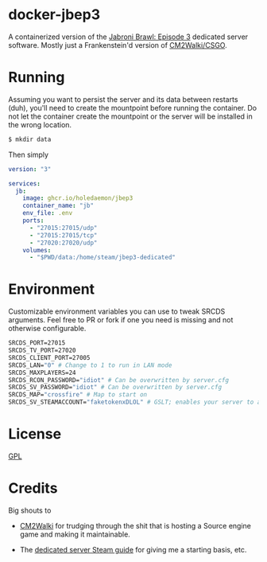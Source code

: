 # docker-jbep3

A containerized version of the [Jabroni Brawl: Episode 3](https://store.steampowered.com/app/869480/Jabroni_Brawl_Episode_3/) dedicated server software. Mostly just a Frankenstein'd version of [CM2Walki/CSGO](https://github.com/CM2Walki/CSGO).

# Running

Assuming you want to persist the server and its data between restarts (duh), you'll need to create the mountpoint before running the container. Do not let the container create the mountpoint or the server will be installed in the wrong location.

```sh
$ mkdir data
```

Then simply

```yml
version: "3"

services:
  jb:
    image: ghcr.io/holedaemon/jbep3
    container_name: "jb"
    env_file: .env
    ports:
      - "27015:27015/udp"
      - "27015:27015/tcp"
      - "27020:27020/udp"
    volumes:
      - "$PWD/data:/home/steam/jbep3-dedicated"
```

# Environment
Customizable environment variables you can use to tweak SRCDS arguments. Feel free to PR or fork if one you need is missing and not otherwise configurable.

```dockerfile
SRCDS_PORT=27015
SRCDS_TV_PORT=27020
SRCDS_CLIENT_PORT=27005
SRCDS_LAN="0" # Change to 1 to run in LAN mode
SRCDS_MAXPLAYERS=24
SRCDS_RCON_PASSWORD="idiot" # Can be overwritten by server.cfg
SRCDS_SV_PASSWORD="idiot" # Can be overwritten by server.cfg
SRCDS_MAP="crossfire" # Map to start on
SRCDS_SV_STEAMACCOUNT="faketokenxDLOL" # GSLT; enables your server to appear in the server browser with default filters
```

# License

[GPL](LICENSE)

# Credits

Big shouts to

 * [CM2Walki](https://github.com/CM2Walki/) for trudging through the shit that is hosting a Source engine game and making it maintainable.

* The [dedicated server Steam guide](https://steamcommunity.com/sharedfiles/filedetails/?id=1527732439) for giving me a starting basis, etc.